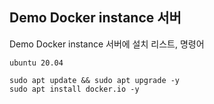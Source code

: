 ## Demo Docker instance 서버 
Demo Docker instance 서버에 설치 리스트, 명령어

```shell script
ubuntu 20.04

sudo apt update && sudo apt upgrade -y
sudo apt install docker.io -y
```


